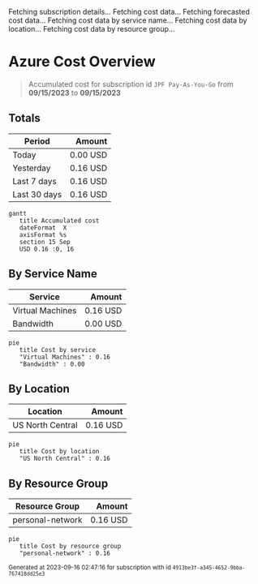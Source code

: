 Fetching subscription details...
Fetching cost data...
Fetching forecasted cost data...
Fetching cost data by service name...
Fetching cost data by location...
Fetching cost data by resource group...
# Azure Cost Overview

> Accumulated cost for subscription id `JPF Pay-As-You-Go` from **09/15/2023** to **09/15/2023**

## Totals

|Period|Amount|
|---|---:|
|Today|0.00 USD|
|Yesterday|0.16 USD|
|Last 7 days|0.16 USD|
|Last 30 days|0.16 USD|

```mermaid
gantt
   title Accumulated cost
   dateFormat  X
   axisFormat %s
   section 15 Sep
   USD 0.16 :0, 16
```

## By Service Name

|Service|Amount|
|---|---:|
|Virtual Machines|0.16 USD|
|Bandwidth|0.00 USD|

```mermaid
pie
   title Cost by service
   "Virtual Machines" : 0.16
   "Bandwidth" : 0.00
```

## By Location

|Location|Amount|
|---|---:|
|US North Central|0.16 USD|

```mermaid
pie
   title Cost by location
   "US North Central" : 0.16
```

## By Resource Group

|Resource Group|Amount|
|---|---:|
|personal-network|0.16 USD|

```mermaid
pie
   title Cost by resource group
   "personal-network" : 0.16
```

<sup>Generated at 2023-09-16 02:47:16 for subscription with id `4913be3f-a345-4652-9bba-767418dd25e3`</sup>
